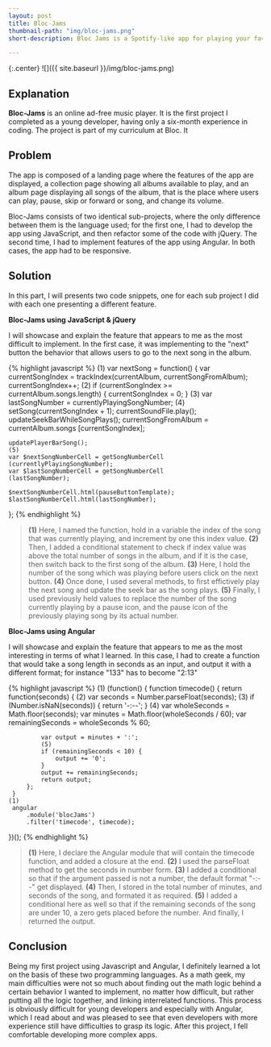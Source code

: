 ```yaml
---
layout: post
title: Bloc-Jams
thumbnail-path: "img/bloc-jams.png"
short-description: Bloc Jams is a Spotify-like app for playing your favorite songs online.

---
```


{:.center}
![]({{ site.baseurl }}/img/bloc-jams.png)

## Explanation

**Bloc-Jams** is an online ad-free music player. It is the first project I completed as a young developer, having only a six-month experience in coding. The project is part of my curriculum at Bloc. It

## Problem

The app is composed of a landing page where the features of the app are displayed, a collection page showing all albums available to play, and an album page displaying all songs of the album, that is the place where users can play, pause, skip or forward or song, and change its volume.

Bloc-Jams consists of two identical sub-projects, where the only difference between them is the language used; for the first one, I had to develop the app using JavaScript, and then refactor some of the code with jQuery. The second time, I had to implement features of the app using Angular. In both cases, the app had to be responsive.

## Solution

In this part, I will presents two code snippets, one for each sub project I did with each one presenting a different feature.


**Bloc-Jams using JavaScript & jQuery**

I will showcase and explain the feature that appears to me as the most difficult to implement. In the first case, it was implementing to the "next" button the behavior that allows users to go to the next song in the album.

{% highlight javascript %}
(1)
var nextSong = function() {
    var currentSongIndex = trackIndex(currentAlbum,
    currentSongFromAlbum);
    currentSongIndex++;
    (2)
    if (currentSongIndex >= currentAlbum.songs.length) {
        currentSongIndex = 0;
    }
    (3)
    var lastSongNumber = currentlyPlayingSongNumber;
    (4)
    setSong(currentSongIndex + 1);
    currentSoundFile.play();
    updateSeekBarWhileSongPlays();
    currentSongFromAlbum = currentAlbum.songs
    [currentSongIndex];

    updatePlayerBarSong();
    (5)
    var $nextSongNumberCell = getSongNumberCell
    (currentlyPlayingSongNumber);
    var $lastSongNumberCell = getSongNumberCell
    (lastSongNumber);

    $nextSongNumberCell.html(pauseButtonTemplate);
    $lastSongNumberCell.html(lastSongNumber);
};
{% endhighlight %}

>**(1)** Here, I named the function, hold in a variable the index of the song that was currently playing, and increment by one this index value.
**(2)** Then, I added a conditional statement to check if index value was above the total number of songs in the album, and if it is the case, then switch back to the first song of the album.
**(3)** Here, I hold the number of the song which was playing before users click on the next button.
**(4)** Once done, I used several methods, to first effictively play the next song and update the seek bar as the song plays.
**(5)** Finally, I used previously held values to replace the number of the song currently playing by a pause icon, and the pause icon of the previously playing song by its actual number.


**Bloc-Jams using Angular**

I will showcase and explain the feature that appears to me as the most interesting in terms of what I learned. In this case, I had to create a function that would take a song length in seconds as an input, and output it with a different format; for instance "133" has to become "2:13"  

{% highlight javascript %}
(1)
(function() {
     function timecode() {
         return function(seconds) {
            (2)
             var seconds = Number.parseFloat(seconds);
             (3)
             if (Number.isNaN(seconds)) {
                return '-:--';
             }
             (4)
             var wholeSeconds = Math.floor(seconds);
             var minutes = Math.floor(wholeSeconds / 60);
             var remainingSeconds = wholeSeconds % 60;

             var output = minutes + ':';
             (5)
             if (remainingSeconds < 10) {
                 output += '0';   
             }
             output += remainingSeconds;
             return output;
         };
     }
    (1)
     angular
         .module('blocJams')
         .filter('timecode', timecode);
 })();
{% endhighlight %}

>**(1)** Here, I declare the Angular module that will contain the timecode function, and added a closure at the end.
**(2)** I used the parseFloat method to get the seconds in number form.
**(3)** I added a conditional so that if the argument passed is not a number, the default format "-:--" get displayed.
**(4)** Then, I stored in the total number of minutes, and seconds of the song, and formated it as required.
**(5)** I added a conditional here as well so that if the remaining seconds of the song are under 10, a zero gets placed before the number. And finally, I returned the output.


## Conclusion

Being my first project using Javascript and Angular, I definitely learned a lot on the basis of these two programming languages. As a math geek, my main difficulties were not so much about finding out the math logic behind a certain behavior I wanted to implement, no matter how difficult, but rather putting all the logic together, and linking 
interrelated functions. This process is obviously difficult for young developers and especially with Angular, which I read about and was pleased to see that even developers with more experience still have difficulties to grasp its logic. After this project, I fell comfortable developing more complex apps.
